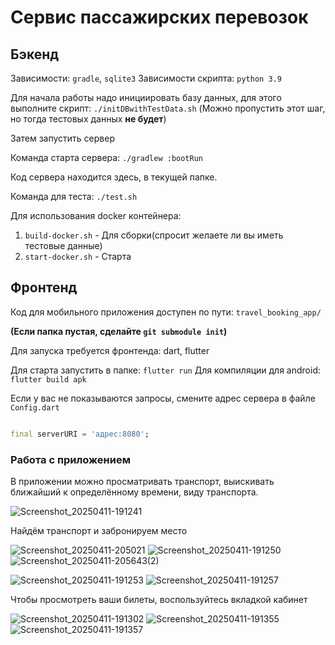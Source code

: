 # Сервис пассажирских перевозок

## Бэкенд

Зависимости:
`gradle`, `sqlite3`
Зависимости скрипта:
`python 3.9`

Для начала работы надо инициировать базу данных, для этого выполните скрипт:
`./initDBwithTestData.sh`
(Можно пропустить этот шаг, но тогда тестовых данных **не будет**)

Затем запустить сервер

Команда старта сервера: `./gradlew :bootRun`

Код сервера находится здесь, в текущей папке.

Команда для теста:
`./test.sh`

Для использования docker контейнера:

1. `build-docker.sh` - Для сборки(спросит желаете ли вы иметь тестовые данные)
2. `start-docker.sh` - Старта

## Фронтенд

Код для мобильного приложения доступен по пути:
`travel_booking_app/`

**(Если папка пустая, сделайте `git submodule init`)**

Для запуска требуется фронтенда:
dart, flutter

Для старта запустить в папке: `flutter run`
Для компиляции для android: `flutter build apk`

Если у вас не показываются запросы, смените адрес сервера в файле `Config.dart`

```dart

final serverURI = 'адрес:8080';

```

### Работа с приложением

В приложении можно просматривать транспорт, выискивать ближайший к определённому времени, виду транспорта.

![Screenshot_20250411-191241](https://github.com/user-attachments/assets/33432e14-dd74-4e78-ae40-aaa05491d031)

Найдём транспорт и забронируем место

![Screenshot_20250411-205021](https://github.com/user-attachments/assets/791c1a6b-ee1d-4ffd-9f74-127ca1b3dd81)
![Screenshot_20250411-191250](https://github.com/user-attachments/assets/88289733-0d4f-43cd-aa62-1ac7d5563487)
![Screenshot_20250411-205643(2)](https://github.com/user-attachments/assets/1166e33b-969a-4d54-9db8-990e925376f3)

![Screenshot_20250411-191253](https://github.com/user-attachments/assets/f2050dbd-ac69-4ea0-ba1c-508e7a7e1976)
![Screenshot_20250411-191257](https://github.com/user-attachments/assets/8e29e6ae-80e2-4c64-ab15-adc4015f9ffc)

Чтобы просмотреть ваши билеты, воспользуйтесь вкладкой кабинет

![Screenshot_20250411-191302](https://github.com/user-attachments/assets/9d5b37d4-52b9-4f76-b23c-9e3c855cc289)
![Screenshot_20250411-191355](https://github.com/user-attachments/assets/8bec3eea-1b90-4441-89a8-87be0c19b1e4)
![Screenshot_20250411-191357](https://github.com/user-attachments/assets/2558052d-efd0-40e4-acae-e61150767d89)

